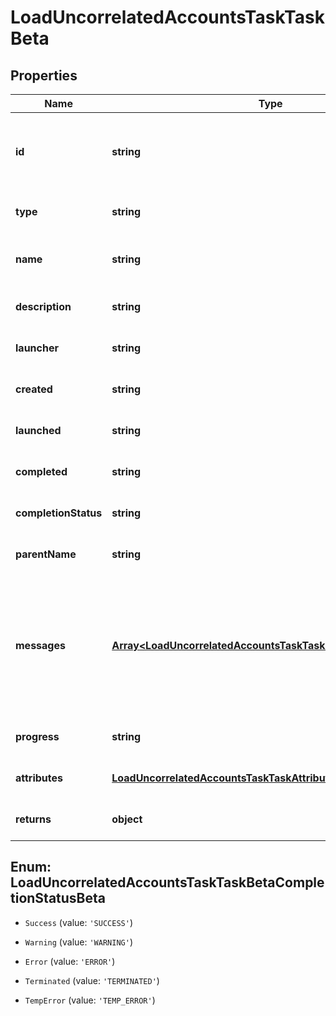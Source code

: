 # LoadUncorrelatedAccountsTaskTaskBeta

## Properties

Name | Type | Description | Notes
------------ | ------------- | ------------- | -------------
**id** | **string** | System-generated unique ID of the task this taskStatus represents | [optional] [default to undefined]
**type** | **string** | Type of task this task represents | [optional] [default to undefined]
**name** | **string** | The name of uncorrelated accounts process | [optional] [default to undefined]
**description** | **string** | The description of the task | [optional] [default to undefined]
**launcher** | **string** | The user who initiated the task | [optional] [default to undefined]
**created** | **string** | The Task creation date | [optional] [default to undefined]
**launched** | **string** | The task start date | [optional] [default to undefined]
**completed** | **string** | The task completion date | [optional] [default to undefined]
**completionStatus** | **string** | Task completion status. | [optional] [default to undefined]
**parentName** | **string** | Name of the parent task if exists. | [optional] [default to undefined]
**messages** | [**Array&lt;LoadUncorrelatedAccountsTaskTaskMessagesInnerBeta&gt;**](LoadUncorrelatedAccountsTaskTaskMessagesInnerBeta.md) | List of the messages dedicated to the report.  From task definition perspective here usually should be warnings or errors. | [optional] [default to undefined]
**progress** | **string** | Current task state. | [optional] [default to undefined]
**attributes** | [**LoadUncorrelatedAccountsTaskTaskAttributesBeta**](LoadUncorrelatedAccountsTaskTaskAttributesBeta.md) |  | [optional] [default to undefined]
**returns** | **object** | Return values from the task | [optional] [default to undefined]



## Enum: LoadUncorrelatedAccountsTaskTaskBetaCompletionStatusBeta


* `Success` (value: `'SUCCESS'`)

* `Warning` (value: `'WARNING'`)

* `Error` (value: `'ERROR'`)

* `Terminated` (value: `'TERMINATED'`)

* `TempError` (value: `'TEMP_ERROR'`)




